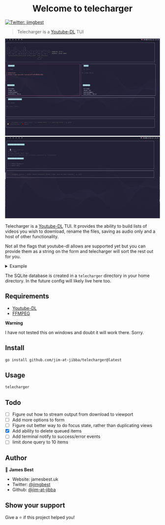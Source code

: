 <h1 align="center">Welcome to telecharger</h1>
<p>
  <a href="https://twitter.com/jimgbest" target="_blank">
    <img alt="Twitter: jimgbest" src="https://img.shields.io/twitter/follow/jimgbest.svg?style=social" />
  </a>
</p>

> Telecharger is a [Youtube-DL](https://github.com/ytdl-org/youtube-dl) TUI

![Dashboard](./assets/telecharger-dashboard.jpg)
![Form](./assets/telecharger-form.jpg)

Telecharger is a [Youtube-DL](https://github.com/ytdl-org/youtube-dl) TUI. It provides the ability to build lists of videos you wish to download, rename the files, saving as audio only and a host of other functionality.

Not all the flags that youtube-dl allows are supported yet but you can provide them as a string on the form and telecharger will sort the rest out for you.

<details>
  <summary>Example</summary>

Adding the following extra commands

`--add-metadata --write-all-thumbnails --embed-thumbnail --write-info-json --embed-subs --all-subs`
![Example commnds](./assets/telecharger-extra-commands.gif)

</details>

The SQLite database is created in a `telecharger` directory in your home directory. In the future config will likely live here too.

## Requirements

- [Youtube-DL](https://github.com/ytdl-org/youtube-dl)
- [FFMPEG](https://ffmpeg.org/)

**Warning**

I have not tested this on windows and doubt it will work there. Sorry.

## Install

```sh
go install github.com/jim-at-jibba/telecharger@latest
```

## Usage

```sh
telecharger
```

## Todo

- [ ] Figure out how to stream output from download to viewport
- [ ] Add more options to form
- [ ] Figure out better way to do focus state, rather than duplicating views
- [x] Add ability to delete queued items
- [ ] Add terminal notify to success/error events
- [ ] limit done query to 10 items

## Author

👤 **James Best**

- Website: jamesbest.uk
- Twitter: [@jimgbest](https://twitter.com/jimgbest)
- Github: [@jim-at-jibba](https://github.com/jim-at-jibba)

## Show your support

Give a ⭐️ if this project helped you!
